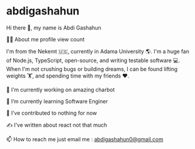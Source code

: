 # abdigashahun
Hi there 👋, my name is Abdi Gashahun

🙋‍♂️ About me
profile view count

I'm from the Nekemt 🇺🇸, currently in Adama  University 🌎. I'm a huge fan of Node.js, TypeScript, open-source, and writing testable software 💻. When I'm not crushing bugs or building dreams, I can be found  lifting weights 🏋️, and spending time with my friends ❤️.

🔭 I'm currently working on
amazing charbot

🌱 I’m currently learning
Software Enginer

🔨 I've contributed to
nothing for now
           

✍️ I've written about
react not that much
                



📫 How to reach me
just email me : abdigashahun0@gmail.com
